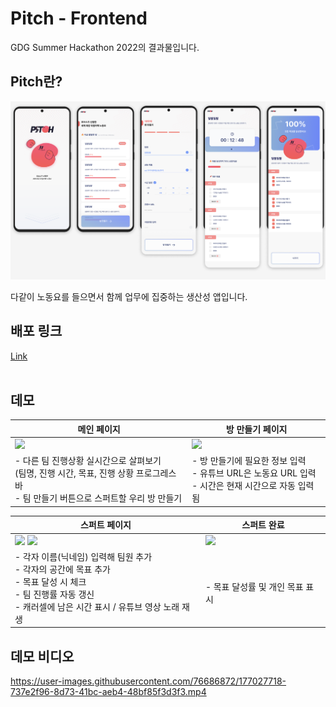 # Pitch - Frontend

GDG Summer Hackathon 2022의 결과물입니다. 

## Pitch란?

![image-20220630061716299](https://raw.githubusercontent.com/BonJunKu/image_server/upload/img/202206300617330.png)

다같이 노동요를 들으면서 함께 업무에 집중하는 생산성 앱입니다.

## 배포 링크

[Link](https://pitch-frontend.vercel.app/)  <br /><br />


## 데모

| 메인 페이지 | 방 만들기 페이지 | 
| --- | --- | 
|<img width="300" src="https://user-images.githubusercontent.com/76686872/177027942-3c6287b5-779f-43aa-880b-46857d5c54a6.png"/>|<img width="300" src="https://user-images.githubusercontent.com/76686872/177027957-3d6b2bf6-1462-49bc-8d76-558e7a22ea24.png"/>|
| - 다른 팀 진행상황 실시간으로 살펴보기<br />(팀명, 진행 시간, 목표, 진행 상황 프로그레스바  <br />- 팀 만들기 버튼으로 스퍼트할 우리 방 만들기  | - 방 만들기에 필요한 정보 입력 <br /> - 유튜브 URL은 노동요 URL 입력 <br />- 시간은 현재 시간으로 자동 입력됨 |

| 스퍼트 페이지 | 스퍼트 완료 |
| --- | --- | 
|<img width="250" src="https://user-images.githubusercontent.com/76686872/177028255-3489cb65-9b6f-4208-8982-4b3ffc53ba71.png"/> <img width="250" src="https://user-images.githubusercontent.com/76686872/177028251-7318bf3a-416c-46f4-8aa8-642fbbb7b75e.png"/>|<img width="300" src="https://user-images.githubusercontent.com/76686872/177028098-a0a8fb47-c93c-4893-91c5-a7a4e5a78b8e.png"/> |
| - 각자 이름(닉네임) 입력해 팀원 추가 <br />- 각자의 공간에 목표 추가 <br />- 목표 달성 시 체크 <br /> - 팀 진행률 자동 갱신 <br />- 캐러셀에 남은 시간 표시 / 유튜브 영상 노래 재생 | <br />- 목표 달성률 및 개인 목표 표시 |


## 데모 비디오

https://user-images.githubusercontent.com/76686872/177027718-737e2f96-8d73-41bc-aeb4-48bf85f3d3f3.mp4

